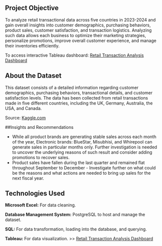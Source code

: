 ## Project Objective

To analyze retail transactional data across five countries in 2023-2024 and gain overall insights into customer demographics, purchasing behaviors, product sales, customer satisfaction, and transaction logistics. Analyzing such data allows each business to optimize their marketing strategies, personalize promotions, improve overall customer experience, and manage their inventories efficiently.

To access interactive Tableau dashboard: [Retail Transaction Analysis Dashboard](https://public.tableau.com/views/retail_analysis_17227659849070/1CustomerDemographics?:language=en-US&publish=yes&:sid=&:redirect=auth&:display_count=n&:origin=viz_share_link)

## About the Dataset

This dataset consists of a detailed information regarding customer demographics, purchasing behaviors, transactional details, and customer satisfaction levels. The data has been collected from retail transactions made in five different countries, including the UK, Germany, Australia, the USA, and Canada.  

Source: [Kaggle.com](https://www.kaggle.com/datasets/bhavikjikadara/retail-transactional-dataset)

##Insights and Recommendations
- While all product brands are generating stable sales across each month of the year, Electronic brands: BlueStar, Misubhisi, and Whirepool can generate sales in particular months only. Further investigation is needed to uncover the underlying reasons of such result and consider adding promotions to recover sales.
- Product sales have fallen during the last quarter and remained flat throughout September to December - Investigate further on what could be the reasons and what actions are needed to bring up sales for the next fiscal year.
  
## Technologies Used
**Microsoft Excel:** For data cleaning.

**Database Management System:** PostgreSQL to host and manage the dataset. 

**SQL:** For data transformation, loading into the database, and querying.

**Tableau:** For data visualization. >> [Retail Transaction Analysis Dashboard](https://public.tableau.com/views/retail_analysis_17227659849070/1CustomerDemographics?:language=en-US&publish=yes&:sid=&:redirect=auth&:display_count=n&:origin=viz_share_link)

